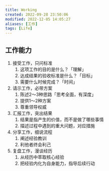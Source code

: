 ```yaml
---
title: Working
created: 2022-09-28 23:50:06
modified: 2022-12-05 14:05:27
aliases: [工作]
tags: [Life]
---
```


## 工作能力

1. 接受工作，只问标准
    1. 这项工作的目的是什么？「理解」
    2. 达成结果的验收标准是什么？「目标」
    3. 需要什么时候完成？「时间」
2. 请示工作，必带方案
    1. 陈述2～3种思路「思考全面，有深度」
    2. 提供1～2种方案
    3. 尊重领导权威
3. 汇报工作，突出结果
    1. 结果是指产生的价值，而不是做了哪些事情
    2. 描述过程中遇到的重大问题，对应措施
4. 分享工作，细说流程
    1. 阐述经验教训
    2. 利他者终会利己
5. 复盘工作，漫谈经历
    1. 从经历中萃取核心经验
    2. 把经验内化为自身能力，指导后续行动
